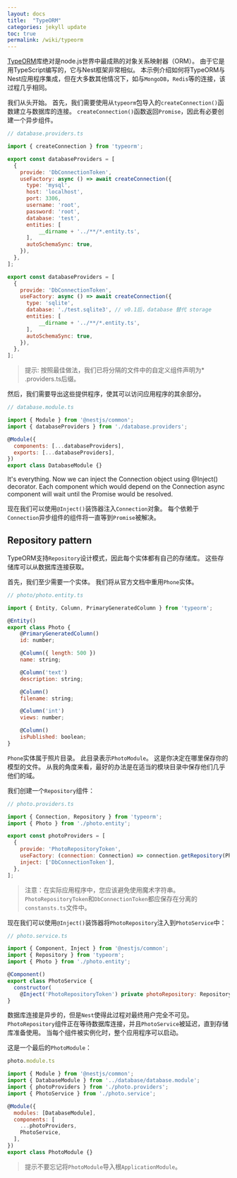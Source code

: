 ```yaml
---
layout: docs
title:  "TypeORM"
categories: jekyll update
toc: true
permalink: /wiki/typeorm
---
```



[TypeORM](https://github.com/typeorm/typeorm)库绝对是node.js世界中最成熟的对象关系映射器（ORM）。 由于它是用TypeScript编写的，它与Nest框架非常相似。 本示例介绍如何将TypeORM与Nest应用程序集成，但在大多数其他情况下，如与`MongoDB`，`Redis`等的连接，该过程几乎相同。

我们从头开始。 首先，我们需要使用从`typeorm`包导入的`createConnection()`函数建立与数据库的连接。 `createConnection()`函数返回`Promise`，因此有必要创建一个异步组件。

```js
// database.providers.ts

import { createConnection } from 'typeorm';

export const databaseProviders = [
  {
    provide: 'DbConnectionToken',
    useFactory: async () => await createConnection({
      type: 'mysql',
      host: 'localhost',
      port: 3306,
      username: 'root',
      password: 'root',
      database: 'test',
      entities: [
          __dirname + '../**/*.entity.ts',
      ],
      autoSchemaSync: true,
    }),
  },
];
```

```js
export const databaseProviders = [
  {
    provide: 'DbConnectionToken',
    useFactory: async () => await createConnection({
      type: 'sqlite',
      database: './test.sqlite3', // v0.1后，database 替代 storage 
      entities: [
          __dirname + '../**/*.entity.ts',
      ],
      autoSchemaSync: true,
    }),
  },
];
```
> 提示: 按照最佳做法，我们已将分隔的文件中的自定义组件声明为* .providers.ts后缀。

然后，我们需要导出这些提供程序，使其可以访问应用程序的其余部分。
```js
// database.module.ts

import { Module } from '@nestjs/common';
import { databaseProviders } from './database.providers';

@Module({
  components: [...databaseProviders],
  exports: [...databaseProviders],
})
export class DatabaseModule {}
```
It's everything. Now we can inject the Connection object using @Inject() decorator. Each component which would depend on the Connection async component will wait until the Promise would be resolved.

现在我们可以使用`@Inject()`装饰器注入`Connection`对象。 每个依赖于`Connection`异步组件的组件将一直等到`Promise`被解决。

## Repository pattern

TypeORM支持`Repository`设计模式，因此每个实体都有自己的存储库。 这些存储库可以从数据库连接获取。

首先，我们至少需要一个实体。 我们将从官方文档中重用`Phone`实体。

```js
// photo/photo.entity.ts

import { Entity, Column, PrimaryGeneratedColumn } from 'typeorm';

@Entity()
export class Photo {
    @PrimaryGeneratedColumn()
    id: number;

    @Column({ length: 500 })
    name: string;

    @Column('text')
    description: string;

    @Column()
    filename: string;

    @Column('int')
    views: number;

    @Column()
    isPublished: boolean;
}
```
`Phone`实体属于照片目录。 此目录表示`PhotoModule`。 这是你决定在哪里保存你的模型的文件。 从我的角度来看，最好的办法是在适当的模块目录中保存他们几乎他们的域。

我们创建一个`Repository`组件：

```js
// photo.providers.ts

import { Connection, Repository } from 'typeorm';
import { Photo } from './photo.entity';

export const photoProviders = [
  {
    provide: 'PhotoRepositoryToken',
    useFactory: (connection: Connection) => connection.getRepository(Photo),
    inject: ['DbConnectionToken'],
  },
];
```
> 注意：在实际应用程序中，您应该避免使用魔术字符串。 `PhotoRepositoryToken`和`DbConnectionToken`都应保存在分离的`constansts.ts`文件中。

现在我们可以使用`@Inject()`装饰器将`PhotoRepository`注入到`PhotoService`中：
```js
// photo.service.ts

import { Component, Inject } from '@nestjs/common';
import { Repository } from 'typeorm';
import { Photo } from './photo.entity';

@Component()
export class PhotoService {
  constructor(
    @Inject('PhotoRepositoryToken') private photoRepository: Repository<Photo>) {}
}
```

数据库连接是异步的，但是`Nest`使得此过程对最终用户完全不可见。 `PhotoRepository`组件正在等待数据库连接，并且`PhotoService`被延迟，直到存储库准备使用。 当每个组件被实例化时，整个应用程序可以启动。

这是一个最后的`PhotoModule`：

```js
photo.module.ts

import { Module } from '@nestjs/common';
import { DatabaseModule } from '../database/database.module';
import { photoProviders } from './photo.providers';
import { PhotoService } from './photo.service';

@Module({
  modules: [DatabaseModule],
  components: [
    ...photoProviders,
    PhotoService,
  ],
})
export class PhotoModule {}
```
> 提示不要忘记将`PhotoModule`导入根`ApplicationModule`。
